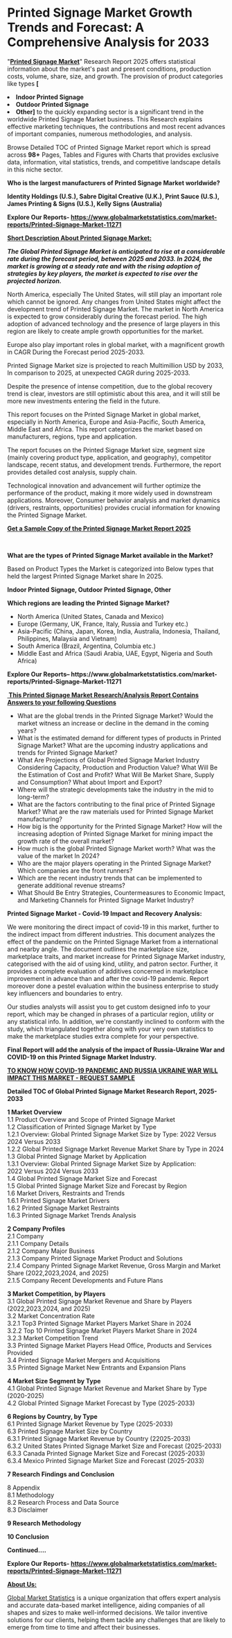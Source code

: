 <H1>Printed Signage Market Growth Trends and Forecast: A Comprehensive Analysis for 2033</H1><p>"<strong><a href="https://www.globalmarketstatistics.com/market-reports/Printed-Signage-Market-11271">Printed Signage Market</a></strong>" Research Report 2025 offers statistical information about the market's past and present conditions, production costs, volume, share, size, and growth. The provision of product categories like types&nbsp;<strong>[<li>Indoor Printed Signage<li>Outdoor Printed Signage<li>Other]</strong>&nbsp;to the quickly expanding sector is a significant trend in the worldwide Printed Signage Market business. This Research explains effective marketing techniques, the contributions and most recent advances of important companies, numerous methodologies, and analysis.</p><p>Browse Detailed TOC of Printed Signage Market report which is spread across&nbsp;<strong>98+</strong>&nbsp;Pages, Tables and Figures with Charts that provides exclusive data, information, vital statistics, trends, and competitive landscape details in this niche sector.</p><p><strong>Who is the largest manufacturers of Printed Signage Market worldwide?</strong></p><p><strong>Identity Holdings (U.S.), Sabre Digital Creative (U.K.), Print Sauce (U.S.), James Printing & Signs (U.S.), Kelly Signs (Australia)</strong></p><p><strong>Explore Our Reports-&nbsp;<a href="https://www.globalmarketstatistics.com/market-reports/Printed-Signage-Market-11271">https://www.globalmarketstatistics.com/market-reports/Printed-Signage-Market-11271</a></strong></p><p><strong><u>Short Description About Printed Signage Market:</u></strong></p><p><strong><em>The Global Printed Signage Market is anticipated to rise at a considerable rate during the forecast period, between 2025 and 2033. In 2024, the market is growing at a steady rate and with the rising adoption of strategies by key players, the market is expected to rise over the projected horizon.</em></strong></p><p>North America, especially The United States, will still play an important role which cannot be ignored. Any changes from United States might affect the development trend of Printed Signage Market. The market in North America is expected to grow considerably during the forecast period. The high adoption of advanced technology and the presence of large players in this region are likely to create ample growth opportunities for the market.</p><p>Europe also play important roles in global market, with a magnificent growth in CAGR During the Forecast period 2025-2033.</p><p>Printed Signage Market size is projected to reach Multimillion USD by 2033, In comparison to 2025, at unexpected CAGR during 2025-2033.</p><p>Despite the presence of intense competition, due to the global recovery trend is clear, investors are still optimistic about this area, and it will still be more new investments entering the field in the future.</p><p>This report focuses on the Printed Signage Market in global market, especially in North America, Europe and Asia-Pacific, South America, Middle East and Africa. This report categorizes the market based on manufacturers, regions, type and application.</p><p>The report focuses on the Printed Signage Market size, segment size (mainly covering product type, application, and geography), competitor landscape, recent status, and development trends. Furthermore, the report provides detailed cost analysis, supply chain.</p><p>Technological innovation and advancement will further optimize the performance of the product, making it more widely used in downstream applications. Moreover, Consumer behavior analysis and market dynamics (drivers, restraints, opportunities) provides crucial information for knowing the Printed Signage Market.</p><p><strong><u>Get a Sample Copy of the Printed Signage Market Report 2025</u></strong></p><p>&nbsp;</p><p><strong>What are the types of Printed Signage Market available in the Market?</strong></p><p>Based on Product Types the Market is categorized into Below types that held the largest Printed Signage Market share In 2025.</p><p><strong>Indoor Printed Signage, Outdoor Printed Signage, Other</strong></p><p><strong>Which regions are leading the Printed Signage Market?</strong></p><ul><li>North America (United States, Canada and Mexico)</li><li>Europe (Germany, UK, France, Italy, Russia and Turkey etc.)</li><li>Asia-Pacific (China, Japan, Korea, India, Australia, Indonesia, Thailand, Philippines, Malaysia and Vietnam)</li><li>South America (Brazil, Argentina, Columbia etc.)</li><li>Middle East and Africa (Saudi Arabia, UAE, Egypt, Nigeria and South Africa)</li></ul><p><strong>Explore Our Reports&ndash;&nbsp;https://www.globalmarketstatistics.com/market-reports/Printed-Signage-Market-11271</strong></p><p><strong><u>&nbsp;This Printed Signage Market Research/Analysis Report Contains Answers to your following Questions</u></strong></p><ul><li>What are the global trends in the Printed Signage Market? Would the market witness an increase or decline in the demand in the coming years?</li><li>What is the estimated demand for different types of products in Printed Signage Market? What are the upcoming industry applications and trends for Printed Signage Market?</li><li>What Are Projections of Global Printed Signage Market Industry Considering Capacity, Production and Production Value? What Will Be the Estimation of Cost and Profit? What Will Be Market Share, Supply and Consumption? What about Import and Export?</li><li>Where will the strategic developments take the industry in the mid to long-term?</li><li>What are the factors contributing to the final price of Printed Signage Market? What are the raw materials used for Printed Signage Market manufacturing?</li><li>How big is the opportunity for the Printed Signage Market? How will the increasing adoption of Printed Signage Market for mining impact the growth rate of the overall market?</li><li>How much is the global Printed Signage Market worth? What was the value of the market In 2024?</li><li>Who are the major players operating in the Printed Signage Market? Which companies are the front runners?</li><li>Which are the recent industry trends that can be implemented to generate additional revenue streams?</li><li>What Should Be Entry Strategies, Countermeasures to Economic Impact, and Marketing Channels for Printed Signage Market Industry?</li></ul><p><strong>Printed Signage Market - Covid-19 Impact and Recovery Analysis:</strong></p><p>We were monitoring the direct impact of covid-19 in this market, further to the indirect impact from different industries. This document analyzes the effect of the pandemic on the Printed Signage Market from a international and nearby angle. The document outlines the marketplace size, marketplace traits, and market increase for Printed Signage Market industry, categorised with the aid of using kind, utility, and patron sector. Further, it provides a complete evaluation of additives concerned in marketplace improvement in advance than and after the covid-19 pandemic. Report moreover done a pestel evaluation within the business enterprise to study key influencers and boundaries to entry.</p><p>Our studies analysts will assist you to get custom designed info to your report, which may be changed in phrases of a particular region, utility or any statistical info. In addition, we're constantly inclined to conform with the study, which triangulated together along with your very own statistics to make the marketplace studies extra complete for your perspective.</p><p><strong>Final Report will add the analysis of the impact of Russia-Ukraine War and COVID-19 on this Printed Signage Market Industry.</strong></p><p><strong><u><a href="https://www.globalmarketstatistics.com/market-reports/Printed-Signage-Market-11271">TO KNOW HOW COVID-19 PANDEMIC AND RUSSIA UKRAINE WAR WILL IMPACT THIS MARKET - REQUEST SAMPLE</a></u></strong></p><p><strong>Detailed TOC of Global Printed Signage Market Research Report, 2025-2033</strong></p><p><strong>1 Market Overview</strong><br /> 1.1 Product Overview and Scope of Printed Signage Market<br /> 1.2 Classification of Printed Signage Market by Type<br /> 1.2.1 Overview: Global Printed Signage Market Size by Type: 2022&nbsp;Versus 2024 Versus 2033<br /> 1.2.2 Global Printed Signage Market Revenue Market Share by Type in 2024<br /> 1.3 Global Printed Signage Market by Application<br /> 1.3.1 Overview: Global Printed Signage Market Size by Application: 2022&nbsp;Versus 2024 Versus 2033<br /> 1.4 Global Printed Signage Market Size and Forecast<br /> 1.5 Global Printed Signage Market Size and Forecast by Region<br /> 1.6 Market Drivers, Restraints and Trends<br /> 1.6.1 Printed Signage Market Drivers<br /> 1.6.2 Printed Signage Market Restraints<br /> 1.6.3 Printed Signage Market Trends Analysis</p><p><strong>2 Company Profiles</strong><br /> 2.1 Company<br /> 2.1.1 Company Details<br /> 2.1.2 Company Major Business<br /> 2.1.3 Company Printed Signage Market Product and Solutions<br /> 2.1.4 Company Printed Signage Market Revenue, Gross Margin and Market Share (2022,2023,2024, and 2025)<br /> 2.1.5 Company Recent Developments and Future Plans</p><p><strong>3 Market Competition, by Players</strong><br /> 3.1 Global Printed Signage Market Revenue and Share by Players (2022,2023,2024, and 2025)<br /> 3.2 Market Concentration Rate<br /> 3.2.1 Top3 Printed Signage Market Players Market Share in 2024<br /> 3.2.2 Top 10 Printed Signage Market Players Market Share in 2024<br /> 3.2.3 Market Competition Trend<br /> 3.3 Printed Signage Market Players Head Office, Products and Services Provided<br /> 3.4 Printed Signage Market Mergers and Acquisitions<br /> 3.5 Printed Signage Market New Entrants and Expansion Plans</p><p><strong>4 Market Size Segment by Type</strong><br /> 4.1 Global Printed Signage Market Revenue and Market Share by Type (2020-2025)<br /> 4.2 Global Printed Signage Market Forecast by Type (2025-2033)</p><p><strong>6 Regions by Country, by Type</strong><br /> 6.1 Printed Signage Market Revenue by Type (2025-2033)<br /> 6.3 Printed Signage Market Size by Country<br /> 6.3.1 Printed Signage Market Revenue by Country (22025-2033)<br /> 6.3.2 United States Printed Signage Market Size and Forecast (2025-2033)<br /> 6.3.3 Canada Printed Signage Market Size and Forecast (2025-2033)<br /> 6.3.4 Mexico Printed Signage Market Size and Forecast (2025-2033)</p><p><strong>7 Research Findings and Conclusion</strong></p><p>8 Appendix<br /> 8.1 Methodology<br /> 8.2 Research Process and Data Source<br /> 8.3 Disclaimer</p><p><strong>9 Research Methodology</strong></p><p><strong>10 Conclusion</strong></p><p><strong>Continued&hellip;.</strong></p><p><strong>Explore Our Reports-&nbsp;<a href="https://www.globalmarketstatistics.com/market-reports/Printed-Signage-Market-11271">https://www.globalmarketstatistics.com/market-reports/Printed-Signage-Market-11271</a></strong></p><p><strong><u>About Us:</u></strong></p><p><a href="https://www.globalmarketstatistics.com/">Global Market Statistics</a> is a unique organization that offers expert analysis and accurate data-based market intelligence, aiding companies of all shapes and sizes to make well-informed decisions. We tailor inventive solutions for our clients, helping them tackle any challenges that are likely to emerge from time to time and affect their businesses.</p><p>&nbsp;</p>
